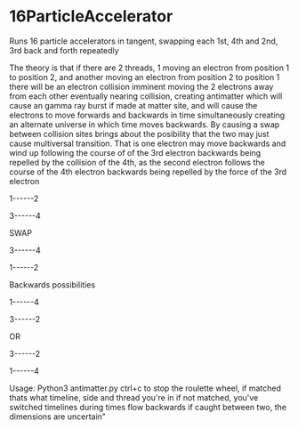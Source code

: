 # 16ParticleAccelerator
Runs 16 particle accelerators in tangent, swapping each 1st, 4th and 2nd, 3rd back and forth repeatedly

The theory is that if there are 2 threads, 1 moving an electron from position 1 to position 2, and another moving an electron from position 2 to position 1
there will be an electron collision imminent moving the 2 electrons away from each other eventually nearing collision, creating antimatter which will
cause an gamma ray burst if made at matter site, and will cause the electrons to move forwards and backwards in time simultaneously creating an alternate
universe in which time moves backwards.
By causing a swap between collision sites brings about the posibility that the two may just cause multiversal transition. That is one electron may move
backwards and wind up following the course of of the 3rd electron backwards being repelled by the collision of the 4th, as the second electron follows
the course of the 4th electron backwards being repelled by the force of the 3rd electron

1------2

3------4

SWAP

3------4

1------2

Backwards possibilities

1------4

3------2

OR

3------2

1------4

Usage: Python3 antimatter.py
ctrl+c to stop the roulette wheel, if matched thats what timeline, side and thread you're in
if not matched, you've switched timelines during times flow backwards
if caught between two, the dimensions are uncertain"

